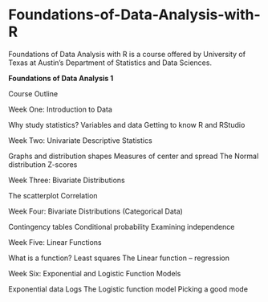 # Foundations-of-Data-Analysis-with-R

Foundations of Data Analysis with R is a course offered by University of Texas at Austin’s Department of Statistics and Data Sciences.


**Foundations of Data Analysis 1**

Course Outline

Week One: Introduction to Data

Why study statistics?
Variables and data
Getting to know R and RStudio

Week Two: Univariate Descriptive Statistics

Graphs and distribution shapes
Measures of center and spread
The Normal distribution
Z-scores 

Week Three: Bivariate Distributions

The scatterplot
Correlation

Week Four: Bivariate Distributions (Categorical Data)

Contingency tables
Conditional probability
Examining independence

Week Five: Linear Functions

What is a function?
Least squares
The Linear function – regression 

Week Six: Exponential and Logistic Function Models

Exponential data
Logs
The Logistic function model
Picking a good mode
